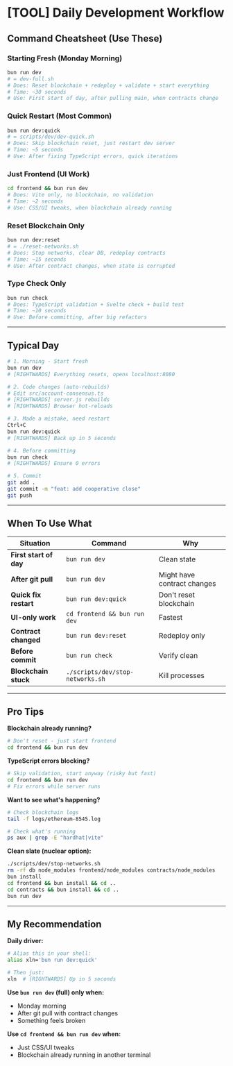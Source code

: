 # [TOOL] Daily Development Workflow

## Command Cheatsheet (Use These)

### **Starting Fresh (Monday Morning)**
```bash
bun run dev
# = dev-full.sh
# Does: Reset blockchain + redeploy + validate + start everything
# Time: ~30 seconds
# Use: First start of day, after pulling main, when contracts change
```

### **Quick Restart (Most Common)**
```bash
bun run dev:quick
# = scripts/dev/dev-quick.sh  
# Does: Skip blockchain reset, just restart dev server
# Time: ~5 seconds
# Use: After fixing TypeScript errors, quick iterations
```

### **Just Frontend (UI Work)**
```bash
cd frontend && bun run dev
# Does: Vite only, no blockchain, no validation
# Time: ~2 seconds
# Use: CSS/UI tweaks, when blockchain already running
```

### **Reset Blockchain Only**
```bash
bun run dev:reset
# = ./reset-networks.sh
# Does: Stop networks, clear DB, redeploy contracts
# Time: ~15 seconds
# Use: After contract changes, when state is corrupted
```

### **Type Check Only**
```bash
bun run check
# Does: TypeScript validation + Svelte check + build test
# Time: ~10 seconds
# Use: Before committing, after big refactors
```

---

## Typical Day

```bash
# 1. Morning - Start fresh
bun run dev
# [RIGHTWARDS] Everything resets, opens localhost:8080

# 2. Code changes (auto-rebuilds)
# Edit src/account-consensus.ts
# [RIGHTWARDS] server.js rebuilds
# [RIGHTWARDS] Browser hot-reloads

# 3. Made a mistake, need restart
Ctrl+C
bun run dev:quick
# [RIGHTWARDS] Back up in 5 seconds

# 4. Before committing
bun run check
# [RIGHTWARDS] Ensure 0 errors

# 5. Commit
git add .
git commit -m "feat: add cooperative close"
git push
```

---

## When To Use What

| Situation | Command | Why |
|---|---|---|
| **First start of day** | `bun run dev` | Clean state |
| **After git pull** | `bun run dev` | Might have contract changes |
| **Quick fix restart** | `bun run dev:quick` | Don't reset blockchain |
| **UI-only work** | `cd frontend && bun run dev` | Fastest |
| **Contract changed** | `bun run dev:reset` | Redeploy only |
| **Before commit** | `bun run check` | Verify clean |
| **Blockchain stuck** | `./scripts/dev/stop-networks.sh` | Kill processes |

---

## Pro Tips

**Blockchain already running?**
```bash
# Don't reset - just start frontend
cd frontend && bun run dev
```

**TypeScript errors blocking?**
```bash
# Skip validation, start anyway (risky but fast)
cd frontend && bun run dev
# Fix errors while server runs
```

**Want to see what's happening?**
```bash
# Check blockchain logs
tail -f logs/ethereum-8545.log

# Check what's running
ps aux | grep -E "hardhat|vite"
```

**Clean slate (nuclear option):**
```bash
./scripts/dev/stop-networks.sh
rm -rf db node_modules frontend/node_modules contracts/node_modules
bun install
cd frontend && bun install && cd ..
cd contracts && bun install && cd ..
bun run dev
```

---

## My Recommendation

**Daily driver:**
```bash
# Alias this in your shell:
alias xln='bun run dev:quick'

# Then just:
xln  # [RIGHTWARDS] Up in 5 seconds
```

**Use `bun run dev` (full) only when:**
- Monday morning
- After git pull with contract changes
- Something feels broken

**Use `cd frontend && bun run dev` when:**
- Just CSS/UI tweaks
- Blockchain already running in another terminal
